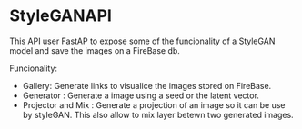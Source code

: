 # StyleGANAPI

This API user FastAP to expose some of the funcionality of a StyleGAN model and save the images on a FireBase db. 

Funcionality:
* Gallery: Generate links to visualice the images stored on FireBase.
* Generator : Generate a image using a seed or the latent vector.
* Projector and Mix : Generate a projection of an image so it can be use by styleGAN. This also allow to mix layer betewn two generated images.


